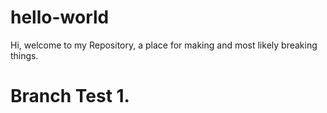 # hello-world

Hi, welcome to my Repository, a place for making and most likely breaking things. 

# Branch Test 1.